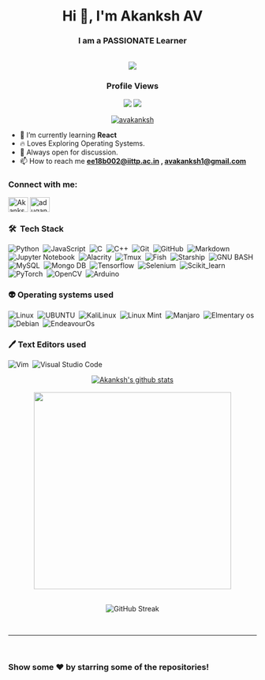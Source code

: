 
<h1 align="center">Hi 👋, I'm Akanksh AV</h1>
<h3 align="center">I am a PASSIONATE Learner</h3>
<br>

<div align="center">
<a href="https://avakanksh.pp.ua" target="_blank" ><img src="https://www.avakanksh.pp.ua/images/logo-dark.png"></a>
</div>
<h3 align="center">Profile Views</h3>
<p align="center" > 
  <img src="https://profile-counter.glitch.me/AvAkanksh/count.svg" />  
  <img src="https://raw.githack.com/AvAkanksh/AvAkanksh/output/github-contribution-grid-snake-dark.svg">
</p>

<p align="center"> <a href="https://github.com/ryo-ma/github-profile-trophy"><img src="https://github-profile-trophy.vercel.app/?username=avakanksh&theme=onedark&no-bg=true&no-frame=true&column=7" alt="avakanksh" /></a> </p>

- 🌱 I’m currently learning **React**
- 🔥 Loves Exploring Operating Systems.
- 🍾 Always open for discussion.
- 📫 How to reach me **ee18b002@iittp.ac.in , avakanksh1@gmail.com**

<h3 align="left">Connect with me:</h3>

<p align="left">
<a href="https://linkedin.com/in/av-akanksh" target="blank"><img align="center" src="https://www.vectorlogo.zone/logos/linkedin/linkedin-icon.svg" alt="Akanksh" height="30" width="40" /></a>
<a href="https://kaggle.com/avakanksh1" target="blank"><img align="center" src="https://www.vectorlogo.zone/logos/kaggle/kaggle-ar21.svg" alt="adugani vanjari akanksh" height="30" width="40" /></a>
</p>    


### 🛠 &nbsp;Tech Stack

![Python](https://img.shields.io/badge/-Python-05122A?style=flat&logo=python)&nbsp;
![JavaScript](https://img.shields.io/badge/-JavaScript-05122A?style=flat&logo=javascript)&nbsp;
![C](https://img.shields.io/badge/-C-05122A?style=flat&logo=C&logoColor=A8B9CC)&nbsp;
![C++](https://img.shields.io/badge/-C++-05122A?style=flat&logo=C%2B%2B&logoColor=00599C)&nbsp;
![Git](https://img.shields.io/badge/-Git-05122A?style=flat&logo=git)&nbsp;
![GitHub](https://img.shields.io/badge/-GitHub-05122A?style=flat&logo=github)&nbsp;
![Markdown](https://img.shields.io/badge/-Markdown-05122A?style=flat&logo=markdown)&nbsp;
![Jupyter Notebook](https://img.shields.io/badge/-Jupyter%20Notebook-05122A?style=flat&logo=jupyter&logoColor=F37626)&nbsp;
![Alacrity](https://img.shields.io/badge/alacritty-F46D01?style=for-the-badge&logo=alacritty&logoColor=white)&nbsp;
![Tmux](https://img.shields.io/badge/tmux-1BB91F?style=for-the-badge&logo=tmux&logoColor=white)&nbsp;
![Fish](https://img.shields.io/badge/fish-4AAE46?style=for-the-badge&logo=fish&logoColor=white)&nbsp;
![Starship](https://img.shields.io/badge/starship-DD0B78?style=for-the-badge&logo=starship&logoColor=white)&nbsp;
![GNU BASH](https://img.shields.io/badge/GNU%20Bash-4EAA25?style=for-the-badge&logo=GNU%20Bash&logoColor=white)&nbsp;
![MySQL](https://img.shields.io/badge/-MySQL-05122A?style=flat&logo=mysql&logoColor=4479A1)&nbsp;
![Mongo DB](https://img.shields.io/badge/MongoDB-4EA94B?style=for-the-badge&logo=mongodb&logoColor=white)&nbsp;
![Tensorflow](https://img.shields.io/badge/Tensorflow-fe7e01?style=for-the-badge&logo=tensorflow&logoColor=white)&nbsp;
![Selenium](https://img.shields.io/badge/Selenium-01b500?style=for-the-badge&logo=selenium&logoColor=white)&nbsp;
![Scikit_learn](https://img.shields.io/badge/scikit%20learn-f99a37?style=for-the-badge&logo=scikit-learn&logoColor=white)&nbsp;
![PyTorch](https://img.shields.io/badge/pytorch-e3482b?style=for-the-badge&logo=pytorch&logoColor=white)&nbsp;
![OpenCV](https://img.shields.io/badge/opencv-0001fe?style=for-the-badge&logo=opencv&logoColor=white)&nbsp;
![Arduino](https://img.shields.io/badge/arduino-19979c?style=for-the-badge&logo=arduino&logoColor=white)&nbsp;

### 👽 Operating systems used

![Linux](https://img.shields.io/badge/Linux-FCC624?style=for-the-badge&logo=linux&logoColor=black)&nbsp;
![UBUNTU](https://img.shields.io/badge/Ubuntu-E95420?style=for-the-badge&logo=ubuntu&logoColor=white)&nbsp;
![KaliLinux](https://img.shields.io/badge/Kali_Linux-557C94?style=for-the-badge&logo=kali-linux&logoColor=white)&nbsp;
![Linux Mint](https://img.shields.io/badge/Linux_Mint-87CF3E?style=for-the-badge&logo=linux-mint&logoColor=white)&nbsp;
![Manjaro](https://img.shields.io/badge/manjaro-35BF5C?style=for-the-badge&logo=manjaro&logoColor=white)&nbsp;
![Elmentary os](https://img.shields.io/badge/Elementary%20OS-64BAFF?style=for-the-badge&logo=elementary&logoColor=white)&nbsp;
![Debian](https://img.shields.io/badge/Debian-A81D33?style=for-the-badge&logo=debian&logoColor=white)&nbsp;
![EndeavourOs](https://img.shields.io/badge/EndeavourOs-7e3ebe?style=for-the-badge&logo=endeavouros&logoColor=white)

### 🖊️ Text Editors used

![Vim](https://img.shields.io/badge/VIM-%2311AB00.svg?&style=for-the-badge&logo=vim&logoColor=white)&nbsp;
![Visual Studio Code](https://img.shields.io/badge/-Visual%20Studio%20Code-05122A?style=flat&logo=visual-studio-code&logoColor=007ACC)&nbsp;

<div align="center">
<a href="https://github.com/AvAkanksh/AvAkanksh"><img align="center" src="https://github-readme-stats.vercel.app/api?username=AvAkanksh&show_icons=true&include_all_commits=true&theme=chartreuse-dark&hide_border=true" alt="Akanksh's github stats" /></a>
<br>
<br>
<a href="[https://github.com/anuraghazra/](https://github.com/AvAkanksh/AvAkanksh)"><img align="center" src="https://github-readme-stats.vercel.app/api/top-langs/?username=AvAkanksh&layout=compact&theme=chartreuse-dark&hide_border=true" width="400" /></a> 
<br>
<br>  
  

![GitHub Streak](https://github-readme-streak-stats.herokuapp.com?user=AvAkanksh&theme=blueberry_duo&stroke=00DD0A&currStreakNum=FFE20F&background=000000&border=DD272700&ring=00DD36&fire=FF8B00&sideNums=DDD90B)

  
</div>
<br> 
<hr>
<br>

### Show some ❤️ by starring some of the repositories!
